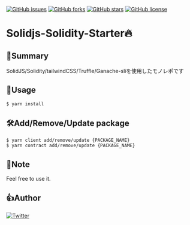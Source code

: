 [![GitHub issues](https://img.shields.io/github/issues/junya-thinkactive-d/solidjs-solidity-starter?style=flat-square)](https://github.com/junya-thinkactive-d/solidjs-solidity-starter/issues) [![GitHub forks](https://img.shields.io/github/forks/junya-thinkactive-d/solidjs-solidity-starter?style=flat-square)](https://github.com/junya-thinkactive-d/solidjs-solidity-starter/network) [![GitHub stars](https://img.shields.io/github/stars/junya-thinkactive-d/solidjs-solidity-starter?style=flat-square)](https://github.com/junya-thinkactive-d/solidjs-solidity-starter/stargazers) [![GitHub license](https://img.shields.io/github/license/junya-thinkactive-d/solidjs-solidity-starter?style=flat-square)](https://github.com/junya-thinkactive-d/solidjs-solidity-starter) 
# Solidjs-Solidity-Starter🔥
## 👋Summary
SolidJS/Solidity/tailwindCSS/Truffle/Ganache-sliを使用したモノレポです
## 🎉Usage
```bash
$ yarn install
```
## 🛠️Add/Remove/Update package
```bash
$ yarn client add/remove/update {PACKAGE_NAME}
$ yarn contract add/remove/update {PACKAGE_NAME}
```
## 📑Note
Feel free to use it.
## 👍Author
[![Twitter](https://img.shields.io/twitter/url?style=social&url=https%3A%2F%2Ftwitter.com%2Fjunya_tad)](https://twitter.com/intent/tweet?text=Wow:&url=https%3A%2F%2Fgithub.com%2Fjunya-thinkactive-d%2Fsolidjs-solidity-starter%2Fnew%2Fmain%3Freadme%3D1) 